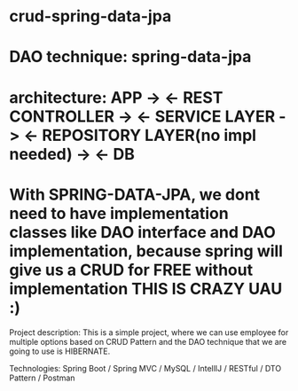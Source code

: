 # crud-spring-data-jpa

# DAO technique: spring-data-jpa

# architecture: APP -> <- REST CONTROLLER -> <- SERVICE LAYER -> <- REPOSITORY LAYER(no impl needed) -> <- DB

# With SPRING-DATA-JPA, we dont need to have implementation classes like DAO interface and DAO implementation, because spring will give us a CRUD for FREE without implementation THIS IS CRAZY UAU :)

Project description: This is a simple project, where we can use employee for multiple options based on CRUD Pattern and the DAO technique that we are going to use is HIBERNATE.

Technologies: Spring Boot / Spring MVC / MySQL / IntellIJ / RESTful / DTO Pattern / Postman
